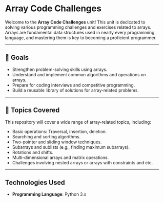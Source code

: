 # Array Code Challenges

Welcome to the **Array Code Challenges** unit! This unit is dedicated to solving various programming challenges and exercises related to arrays. Arrays are fundamental data structures used in nearly every programming language, and mastering them is key to becoming a proficient programmer.

---

## 🚀 Goals

- Strengthen problem-solving skills using arrays.
- Understand and implement common algorithms and operations on arrays.
- Prepare for coding interviews and competitive programming.
- Build a reusable library of solutions for array-related problems.

---

## 🧩 Topics Covered

This repository will cover a wide range of array-related topics, including:

- Basic operations: Traversal, insertion, deletion.
- Searching and sorting algorithms.
- Two-pointer and sliding window techniques.
- Subarrays and sublists (e.g., finding maximum subarrays).
- Rotations and shifts.
- Multi-dimensional arrays and matrix operations.
- Challenges involving nested arrays or arrays with constraints and etc.

---

## Technologies Used

- **Programming Language**: Python 3.x
